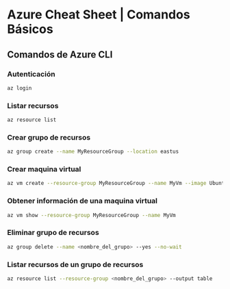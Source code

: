 # Azure Cheat Sheet | Comandos Básicos

## Comandos de Azure CLI

### Autenticación
```bash
az login
```
### Listar recursos
```bash
az resource list
```
### Crear grupo de recursos
```bash
az group create --name MyResourceGroup --location eastus
```
### Crear maquina virtual
```bash
az vm create --resource-group MyResourceGroup --name MyVm --image UbuntuLTS
```
### Obtener información de una maquina virtual
```bash
az vm show --resource-group MyResourceGroup --name MyVm
```
### Eliminar grupo de recursos
```bash
az group delete --name <nombre_del_grupo> --yes --no-wait
```
### Listar recursos de un grupo de recursos
```bash
az resource list --resource-group <nombre_del_grupo> --output table
```
